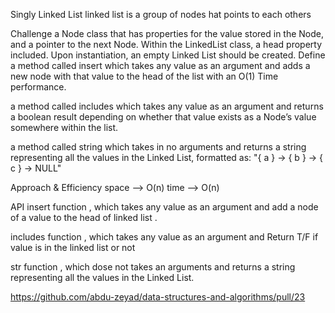 Singly Linked List
linked list is a group of nodes hat points to each others

Challenge
a Node class that has properties for the value stored in the Node, and a pointer to the next Node. Within the LinkedList class, a head property included. Upon instantiation, an empty Linked List should be created. Define a method called insert which takes any value as an argument and adds a new node with that value to the head of the list with an O(1) Time performance.

a method called includes which takes any value as an argument and returns a boolean result depending on whether that value exists as a Node’s value somewhere within the list.

a method called string which takes in no arguments and returns a string representing all the values in the Linked List, formatted as: "{ a } -> { b } -> { c } -> NULL"

Approach & Efficiency
space --> O(n) time --> O(n)

API
insert function , which takes any value as an argument and add a node of a value to the head of linked list .

includes function , which takes any value as an argument and Return T/F if value is in the linked list or not

str function , which dose not takes an arguments and returns a string representing all the values in the Linked List.


https://github.com/abdu-zeyad/data-structures-and-algorithms/pull/23